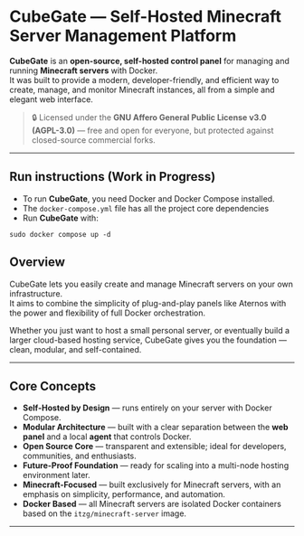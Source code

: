 # CubeGate — Self-Hosted Minecraft Server Management Platform

**CubeGate** is an **open-source, self-hosted control panel** for managing and running **Minecraft servers** with Docker.  
It was built to provide a modern, developer-friendly, and efficient way to create, manage, and monitor Minecraft instances, all from a simple and elegant web interface.

> 🔒 Licensed under the **GNU Affero General Public License v3.0 (AGPL-3.0)** — free and open for everyone, but protected against closed-source commercial forks.

---

## Run instructions (Work in Progress)

- To run **CubeGate**, you need Docker and Docker Compose installed.
- The `docker-compose.yml` file has all the project core dependencies
- Run **CubeGate** with:
```
sudo docker compose up -d
```

## Overview

CubeGate lets you easily create and manage Minecraft servers on your own infrastructure.  
It aims to combine the simplicity of plug-and-play panels like Aternos with the power and flexibility of full Docker orchestration.

Whether you just want to host a small personal server, or eventually build a larger cloud-based hosting service, CubeGate gives you the foundation — clean, modular, and self-contained.

---

## Core Concepts

- **Self-Hosted by Design** — runs entirely on your server with Docker Compose.
- **Modular Architecture** — built with a clear separation between the **web panel** and a local **agent** that controls Docker.
- **Open Source Core** — transparent and extensible; ideal for developers, communities, and enthusiasts.
- **Future-Proof Foundation** — ready for scaling into a multi-node hosting environment later.
- **Minecraft-Focused** — built exclusively for Minecraft servers, with an emphasis on simplicity, performance, and automation.
- **Docker Based** — all Minecraft servers are isolated Docker containers based on the `itzg/minecraft-server` image.
---
